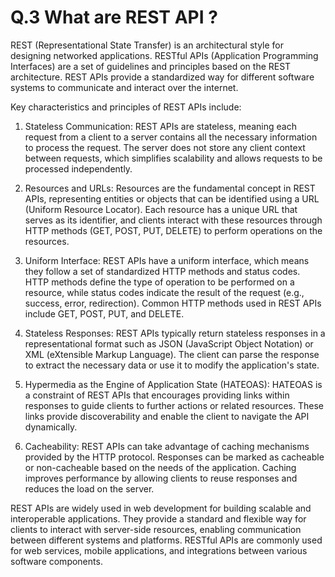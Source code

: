 # Q.3 What are REST API ?

REST (Representational State Transfer) is an architectural style for designing networked applications. RESTful APIs (Application Programming Interfaces) are a set of guidelines and principles based on the REST architecture. REST APIs provide a standardized way for different software systems to communicate and interact over the internet.

Key characteristics and principles of REST APIs include:

1. Stateless Communication: REST APIs are stateless, meaning each request from a client to a server contains all the necessary information to process the request. The server does not store any client context between requests, which simplifies scalability and allows requests to be processed independently.

2. Resources and URLs: Resources are the fundamental concept in REST APIs, representing entities or objects that can be identified using a URL (Uniform Resource Locator). Each resource has a unique URL that serves as its identifier, and clients interact with these resources through HTTP methods (GET, POST, PUT, DELETE) to perform operations on the resources.

3. Uniform Interface: REST APIs have a uniform interface, which means they follow a set of standardized HTTP methods and status codes. HTTP methods define the type of operation to be performed on a resource, while status codes indicate the result of the request (e.g., success, error, redirection). Common HTTP methods used in REST APIs include GET, POST, PUT, and DELETE.

4. Stateless Responses: REST APIs typically return stateless responses in a representational format such as JSON (JavaScript Object Notation) or XML (eXtensible Markup Language). The client can parse the response to extract the necessary data or use it to modify the application's state.

5. Hypermedia as the Engine of Application State (HATEOAS): HATEOAS is a constraint of REST APIs that encourages providing links within responses to guide clients to further actions or related resources. These links provide discoverability and enable the client to navigate the API dynamically.

6. Cacheability: REST APIs can take advantage of caching mechanisms provided by the HTTP protocol. Responses can be marked as cacheable or non-cacheable based on the needs of the application. Caching improves performance by allowing clients to reuse responses and reduces the load on the server.

REST APIs are widely used in web development for building scalable and interoperable applications. They provide a standard and flexible way for clients to interact with server-side resources, enabling communication between different systems and platforms. RESTful APIs are commonly used for web services, mobile applications, and integrations between various software components.